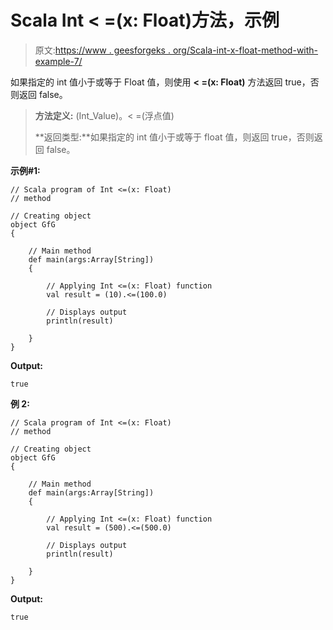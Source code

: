 # Scala Int < =(x: Float)方法，示例

> 原文:[https://www . geesforgeks . org/Scala-int-x-float-method-with-example-7/](https://www.geeksforgeeks.org/scala-int-x-float-method-with-example-7/)

如果指定的 int 值小于或等于 Float 值，则使用 **< =(x: Float)** 方法返回 true，否则返回 false。

> **方法定义:** (Int_Value)。< =(浮点值)
> 
> **返回类型:**如果指定的 int 值小于或等于 float 值，则返回 true，否则返回 false。

**示例#1:**

```
// Scala program of Int <=(x: Float)
// method

// Creating object
object GfG
{ 

    // Main method
    def main(args:Array[String])
    {

        // Applying Int <=(x: Float) function
        val result = (10).<=(100.0)

        // Displays output
        println(result)

    }
} 
```

**Output:**

```
true

```

**例 2:**

```
// Scala program of Int <=(x: Float)
// method

// Creating object
object GfG
{ 

    // Main method
    def main(args:Array[String])
    {

        // Applying Int <=(x: Float) function
        val result = (500).<=(500.0)

        // Displays output
        println(result)

    }
} 
```

**Output:**

```
true

```